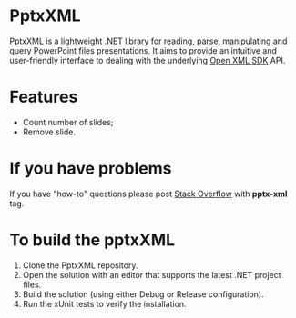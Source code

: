 # PptxXML
PptxXML is a lightweight .NET library for reading, parse, manipulating and query PowerPoint files presentations. It aims to provide an intuitive and user-friendly interface to dealing with the underlying [Open XML SDK](https://github.com/OfficeDev/Open-XML-SDK) API.

# Features
- Count number of slides;
- Remove slide.

# If you have problems
If you have "how-to" questions please post [Stack Overflow](https://stackoverflow.com/) with **pptx-xml** tag.

# To build the pptxXML
1. Clone the PptxXML repository.
2. Open the solution with an editor that supports the latest .NET project files.
3. Build the solution (using either Debug or Release configuration).
4. Run the xUnit tests to verify the installation.